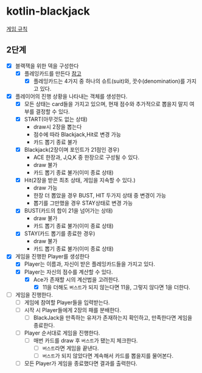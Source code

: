 # kotlin-blackjack

[게임 규칙](https://namu.wiki/w/%EB%B8%94%EB%9E%99%EC%9E%AD(%EC%B9%B4%EB%93%9C%EA%B2%8C%EC%9E%84)#s-4.1)

## 2단계

- [X] 블랙잭을 위한 덱을 구성한다
    - [X] 플레잉카드를 만든다 [참고](https://ko.wikipedia.org/wiki/%ED%94%8C%EB%A0%88%EC%9E%89_%EC%B9%B4%EB%93%9C)
        - [X] 플레잉카드는 4가지 중 하나의 슈트(suit)와, 끗수(denomination)를 가지고 있다.

- [X] 플레이어의 진행 상황을 나타내는 객체를 생성한다.
    - [X] 모든 상태는 card들을 가지고 있으며, 현재 점수와 추가적으로 뽑을지 말지 여부를 결정할 수 있다.
    - [X] START(아무것도 없는 상태)
        - draw시 2장을 뽑는다
        - 점수에 따라 Blackjack,Hit로 변경 가능
        - 카드 뽑기 종료 불가
    - [X] Blackjack(2장이며 포인트가 21점인 경우)
        - ACE 한장과, J,Q,K 중 한장으로 구성될 수 있다.
        - draw 불가
        - 카드 뽑기 종료 불가(이미 종료 상태)
    - [X] Hit(2장을 받은 최초 상태, 게임을 지속할 수 있다.)
        - draw 가능
        - 한장 더 뽑았을 경우 BUST, HIT 두가지 상태 중 변경이 가능
        - 뽑기를 그만했을 경우 STAY상태로 변경 가능
    - [X] BUST(카드의 합이 21을 넘어가는 상태)
        - draw 불가
        - 카드 뽑기 종료 불가(이미 종료 상태)
    - [X] STAY(카드 뽑기를 종료한 경우)
        - draw 불가
        - 카드 뽑기 종료 불가(이미 종료 상태)

- [X] 게임을 진행한 Player를 생성한다
    - [X] Player는 이름과, 자신이 받은 플레잉카드들을 가지고 있다.
    - [X] Player는 자신의 점수를 계산할 수 있다.
        - [X] Ace가 존재할 시의 계산법을 고려한다.
            - [X] 11을 더해도 `버스트`가 되지 않는다면 11을, 그렇지 않다면 1을 더한다.

- [ ] 게임을 진행한다.
    - [ ] 게임에 참여할 Player들을 입력받는다.
    - [ ] 시작 시 Player들에게 2장의 패를 분배한다.
        - [ ] BlackJack을 만족하는 유저가 존재하는지 확인하고, 만족한다면 게임을 종료한다.
    - [ ] Player 순서대로 게임을 진행한다.
        - [ ] 매번 카드를 draw 후 `버스트`가 됐는지 체크한다.
            - [ ] `버스트`라면 게임을 끝낸다.
            - [ ] `버스트`가 되지 않았다면 계속해서 카드를 뽑을지를 물어본다.
    - [ ] 모든 Player가 게임을 종료했다면 결과를 출력한다.
